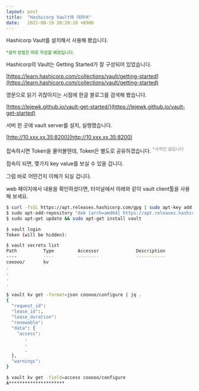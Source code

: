 ```yaml
---
layout: post
title:  "Hashicorp Vault에 대하여"
date:   2021-08-19 20:20:10 +0900
---
```

Hashicorp Vault를 설치해서 사용해 봤습니다.

<span style="color:green"><sup>*설치 방법은 따로 작성할 예정입니다.</sup></span>

Hashicorp의 Vault는 Getting Started가 잘 구성되어 있었습니다.

[https://learn.hashicorp.com/collections/vault/getting-started](https://learn.hashicorp.com/collections/vault/getting-started)

영문으로 읽기 귀찮아지는 시점에 한글 블로그를 검색해 봤습니다.

[https://lejewk.github.io/vault-get-started/](https://lejewk.github.io/vault-get-started)

서버 한 곳에 vault server를 설치, 실행했습니다.

[http://10.xxx.xx.35:8200](http://10.xxx.xx.35:8200)

접속하시면 Token을 물어볼텐데, Token은 별도로 공유하겠습니다.
<span style="color:grey"><sup>*사적인 글입니다</sup></span>

접속이 되면, 몇가지 key value를 보실 수 있을 겁니다.

그럼 바로 어떤건지 이해가 되실 겁니다.

web 페이지에서 내용을 확인하셨다면, 터미널에서 아래와 같이 vault client툴을 사용해 보세요.

```bash
$ curl -fsSL https://apt.releases.hashicorp.com/gpg | sudo apt-key add -
$ sudo apt-add-repository "deb [arch=amd64] https://apt.releases.hashicorp.com $(lsb_release -cs) main"
$ sudo apt-get update && sudo apt-get install vault
```

```bash
$ vault login
Token (will be hidden):
```

```bash
$ vault secrets list
Path          Type         Accessor              Description
----          ----         --------              -----------
cooooo/       kv
.
.
.
.
```

```bash
$ vault kv get -format=json cooooo/configure | jq .
{
  "request_id":
  "lease_id":,
  "lease_duration":
  "renewable":
  "data": {
    "access":
       .
       .
       .
  },
  "warnings":
}
```

```bash
$ vault kv get -field=access cooooo/configure
A*********************
```
